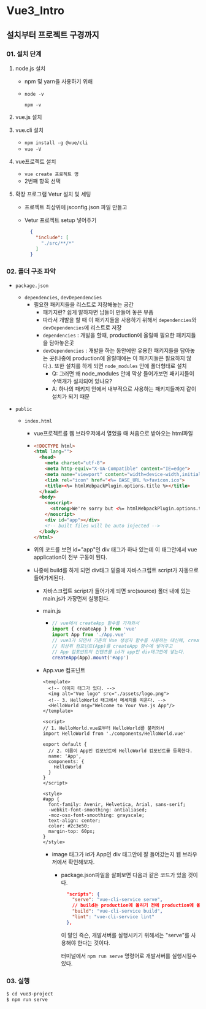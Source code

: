# Vue3_Intro

## 설치부터 프로젝트 구경까지

### 01. 설치 단계

[설치환경]: https://v3.vuejs.org/guide/installation.html#npm



1. node.js 설치

   - npm 및 yarn을 사용하기 위해

   - `node -v`

     `npm -v`

2. vue.js 설치

3. vue.cli 설치

   - `npm install -g @vue/cli`
   - `vue -V`

4. vue프로젝트 설치

   - `vue create 프로젝트 명`
   - 2번째 항목 선택

5. 확장 프로그램 Vetur 설치 및 세팅

   - 프로젝트 최상위에 jsconfig.json 파일 만들고

   - Vetur 프로젝트 setup 넣어주기

     ```json
       {
         "include": [
           "./src/**/*"
         ]
       }
     ```

     

### 02. 폴더 구조 파악

* `package.json`

  * `dependencies`, `devDependencies`
    * 필요한 패키지들을 리스트로 저장해놓는 공간
      * 패키지란? 쉽게 말하자면 남들이 만들어 놓은 부품
      * 따라서 개발을 할 때 이 패키지들을 사용하기 위해서 `dependencies`와 `devDependencies`에 리스트로 저장
      * `dependencies` : 개발을 할때, production에 올릴때 필요한 패키지들을 담아놓은곳
      * `devDependencies` : 개발을 하는 동안에만 유용한 패키지들을 담아놓는 곳(나중에 production에 올릴때에는 이 패키지들은 필요하지 않다.). 또한 설치를 하게 되면 `node_modules` 안에 폴더형태로 설치
        * Q: 그러면 왜 node_modules 안에 막상 들어가보면 패키지들이 수백개가 설치되어 있나요?
        * A: 하나의 패키지 안에서 내부적으로 사용하는 패키지들까지 같이 설치가 되기 때문

* `public`

  * `index.html`

    * vue프로젝트를 웹 브라우저에서 열었을 때 처음으로 받아오는 html파일

    * ```html
      <!DOCTYPE html>
      <html lang="">
        <head>
          <meta charset="utf-8">
          <meta http-equiv="X-UA-Compatible" content="IE=edge">
          <meta name="viewport" content="width=device-width,initial-scale=1.0">
          <link rel="icon" href="<%= BASE_URL %>favicon.ico">
          <title><%= htmlWebpackPlugin.options.title %></title>
        </head>
        <body>
          <noscript>
            <strong>We're sorry but <%= htmlWebpackPlugin.options.title %> doesn't work properly without JavaScript enabled. Please enable it to continue.</strong>
          </noscript>
          <div id="app"></div>
          <!-- built files will be auto injected -->
        </body>
      </html>
      
      ```

    * 위의 코드를 보면 id="app"인 div 태그가 하나 있는데 이 태그안에서 vue application이 전부 구동이 된다.

    * 나중에 build를 하게 되면 div태그 밑줄에 자바스크립트 script가 자동으로 들어가게된다.

      * 자바스크립트 script가 들어가게 되면 src(source) 폴더 내에 있는 main.js가 가장먼저 실행된다.

      * main.js

        * ```js
          // vue에서 createApp 함수를 가져와서
          import { createApp } from 'vue'
          import App from './App.vue'
          // vue3가 되면서 기존의 Vue 생성자 함수를 사용하는 대신에, createApp() 함수를 사용한다.
          // 최상위 컴포넌트(App)를 createApp 함수에 넣어주고
          // App 컴포넌트의 컨텐츠를 id가 app인 div태그안에 넣는다.
          createApp(App).mount('#app')
          ```

      * App.vue 컴포넌트

        ```vue
        <template>
          <!-- 이미지 태그가 있다. -->
          <img alt="Vue logo" src="./assets/logo.png">
          <!-- 3. HelloWorld 태그에서 메세지를 띄운다. -->
          <HelloWorld msg="Welcome to Your Vue.js App"/>
        </template>
        
        <script>
        // 1. HelloWorld.vue로부터 HelloWorld를 불러와서
        import HelloWorld from './components/HelloWorld.vue'
        
        export default {
          // 2. 이름이 App인 컴포넌트에 HelloWorld 컴포넌트를 등록한다.
          name: 'App',
          components: {
            HelloWorld
          }
        }
        </script>
        
        <style>
        #app {
          font-family: Avenir, Helvetica, Arial, sans-serif;
          -webkit-font-smoothing: antialiased;
          -moz-osx-font-smoothing: grayscale;
          text-align: center;
          color: #2c3e50;
          margin-top: 60px;
        }
        </style>
        ```

        * image 태그가 id가 App인 div 태그안에 잘 들어갔는지 웹 브라우저에서 확인해보자.

          * package.json파일을 살펴보면 다음과 같은 코드가 있을 것이다.

            ```json
              "scripts": {
                "serve": "vue-cli-service serve",
                // build는 production에 올리기 전에 production에 올리기에 최적화 된 파일을 만드는 과정이다.
                "build": "vue-cli-service build",
                "lint": "vue-cli-service lint"
              },
            ```

            이 말인 즉슨, 개발서버를 실행시키기 위해서는 "serve"를 사용해야 한다는 것이다.

            터미널에서 `npm run serve` 명령어로 개발서버를 실행시킬수 있다.




### 03. 실행

```bash
$ cd vue3-project
$ npm run serve
```

